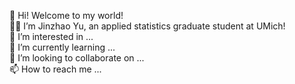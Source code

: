 👋 Hi! Welcome to my world!\
🙋‍♂️ I’m Jinzhao Yu, an applied statistics graduate student at UMich!\
👀 I’m interested in ...\
🌱 I’m currently learning ...\
💞️ I’m looking to collaborate on ...\
📫 How to reach me ...

<!---
Jinzhao-Yu/Jinzhao-Yu is a ✨ special ✨ repository because its `README.md` (this file) appears on your GitHub profile.
You can click the Preview link to take a look at your changes.
--->
